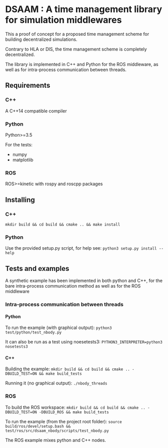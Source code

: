 DSAAM : A time management library for simulation middlewares
======================================================================

This a proof of concept for a proposed time management scheme for building
decentralized simulations.

Contrary to HLA or DIS, the time management scheme is completely decentralized.

The library is implemented in C++ and Python for the ROS middleware, as well as
for intra-process communication between threads.

Requirements
------------

### C++
A C++14 compatible compiler

### Python
Python>=3.5

For the tests:
* numpy
* matplotlib

### ROS
ROS>=kinetic with rospy and roscpp packages

Installing
---------
### C++
`mkdir build && cd build && cmake .. && make install`

### Python
Use the provided setup.py script, for help see:
`python3 setup.py install --help`

Tests and examples
-------

A synthetic example has been implemented in both python and C++, for the
bare intra-process communication method as well as for the ROS middleware

### Intra-process communication between threads
#### Python
To run the example (with graphical output):
`python3 test/python/test_nbody.py`

It can also be run as a test using noesetests3:
`PYTHON3_INTERPRETER=python3 nosetests3`

#### C++
Building the example:
`mkdir build && cd build && cmake .. -DBUILD_TEST=ON && make build_tests`

Running it (no graphical output):
`./nbody_threads`

### ROS
To build the ROS workspace:
`mkdir build && cd build && cmake .. -DBUILD_TEST=ON -DBUILD_ROS && make build_tests`

To run the example (from the project root folder):
`source build/ros/devel/setup.bash && test/ros/src/dsaam_nbody/scripts/test_nbody.py`

The ROS example mixes python and C++ nodes.

